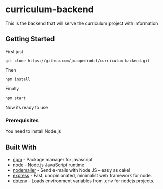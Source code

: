 # curriculum-backend

This is the backend that will serve the curriculum project with information

## Getting Started

First just

```
git clone https://github.com/joaopedrodcf/curriculum-backend.git
```

Then

```
npm install
```

Finally

```
npm start
```

Now its ready to use

### Prerequisites

You need to install Node.js

## Built With

* [npm](https://github.com/npm/npm) - Package manager for javascript
* [node](https://github.com/nodejs/node) - Node.js JavaScript runtime
* [nodemailer](https://github.com/nodemailer/nodemailer) - Send e-mails with Node.JS – easy as cake!
* [express](https://github.com/expressjs/express) - Fast, unopinionated, minimalist web framework for node.
* [dotenv](https://github.com/motdotla/dotenv) - Loads environment variables from .env for nodejs projects.
